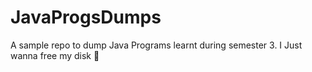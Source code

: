 # JavaProgsDumps
A sample repo to dump Java Programs learnt during semester 3. I Just wanna free my disk 🥲
